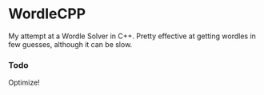 # WordleCPP
My attempt at a Wordle Solver in C++. Pretty effective at getting wordles in few guesses, although it can be slow.

### Todo
Optimize!
